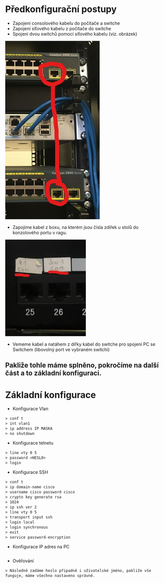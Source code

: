 # Předkonfigurační postupy

- Zapojení consolového kabelu do počítače a switche 
- Zapojení síťového kabelu z počítače do switche
- Spojení dvou switchů pomocí síťového kabelu (viz. obrázek)

![Obrázek spolu zapojení switchů](images/spojeni_switchu.jpg)

- Zapojíme kabel z boxu, na kterém jsou čísla zdířek u stolů do konzolového portu v ragu.

![Jak poznat zdířku consolového portu pro switch / router?](images/kde_najdu_con_port.jpg)

- Vememe kabel a natáhem z dířky kabel do switche pro spojení PC se Switchem (libovolný port ve vybraném switchi)

## Pakliže tohle máme splněno, pokročíme na další část a to základní konfiguraci.

# Základní konfigurace

- Konfigurace Vlan

```> en
> conf t
> int vlan1
> ip address IP MASKA
> no shutdown
```

- Konfigurace telnetu

```> hostname <JMENO>
> line vty 0 5
> password <HESLO>
> login
```

- Konfigurace SSH

```> hostname <jmeno>
> conf t
> ip domain-name cisco
> username cisco password cisco
> crypto key generate rsa
> 1024
> ip ssh ver 2
> line vty 0 5
> transport input ssh
> login local
> login synchronous
> exit
> service password-encryption
```

- Konfigurace IP adres na PC

```> Klepneme na ikonu v dolním panelu a otevřeme další nastavení sítě, dáme možnost upřesnit nastavení sítě, vybereme REALTEK síťový adaptér a konfigurujeme IPv4 protokol 
```

- Ověřování

```> Ověříme funkčnost Telnetu a SSH pomocí aplikace PuTTy, vybere možnost SSH nebo Telnet a vložíme IP adresu daného switche na kterém je nakonfigurovaný požadovaný protokol
> Následně zadáme heslo připadně i uživatelské jméno, pakliže vše funguje, máme všechno nastaveno správně.
```
